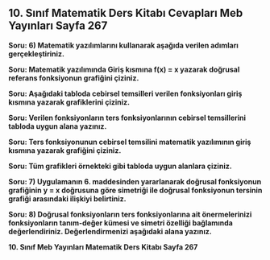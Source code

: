 ## 10. Sınıf Matematik Ders Kitabı Cevapları Meb Yayınları Sayfa 267

**Soru: 6) Matematik yazılımlarını kullanarak aşağıda verilen adımları gerçekleştiriniz.**

**Soru: Matematik yazılımında Giriş kısmına f(x) = x yazarak doğrusal referans fonksiyonun grafiğini çiziniz.**

**Soru: Aşağıdaki tabloda cebirsel temsilleri verilen fonksiyonları giriş kısmına yazarak grafiklerini çiziniz.**

**Soru: Verilen fonksiyonların ters fonksiyonlarının cebirsel temsillerini tabloda uygun alana yazınız.**

**Soru: Ters fonksiyonunun cebirsel temsilini matematik yazılımının giriş kısmına yazarak grafiğini çiziniz.**

**Soru: Tüm grafikleri örnekteki gibi tabloda uygun alanlara çiziniz.**

**Soru: 7) Uygulamanın 6. maddesinden yararlanarak doğrusal fonksiyonun grafiğinin y = x doğrusuna göre simetriği ile doğrusal fonksiyonun tersinin grafiği arasındaki ilişkiyi belirtiniz.**

**Soru: 8) Doğrusal fonksiyonların ters fonksiyonlarına ait önermelerinizi fonksiyonların tanım-değer kümesi ve simetri özelliği bağlamında değerlendiriniz. Değerlendirmenizi aşağıdaki alana yazınız.**

**10. Sınıf Meb Yayınları Matematik Ders Kitabı Sayfa 267**